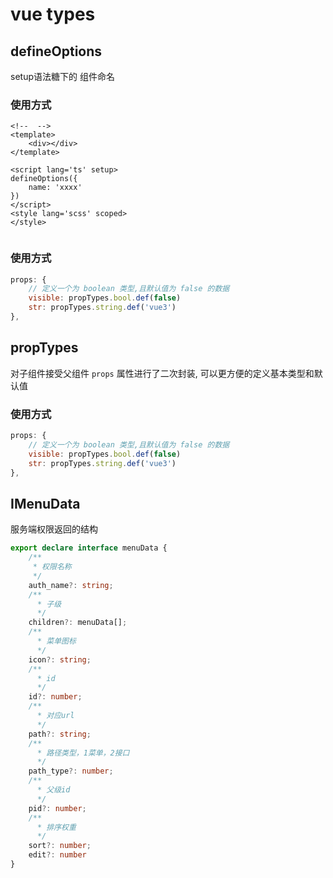 # vue types

## defineOptions
 setup语法糖下的 组件命名
### 使用方式
```vue
<!--  -->
<template>
    <div></div>
</template>

<script lang='ts' setup>
defineOptions({
    name: 'xxxx'
})
</script>
<style lang='scss' scoped>
</style>


```
### 使用方式
```js
props: {
    // 定义一个为 boolean 类型,且默认值为 false 的数据
    visible: propTypes.bool.def(false)
    str: propTypes.string.def('vue3')
},

```

## propTypes

对子组件接受父组件 `props` 属性进行了二次封装, 可以更方便的定义基本类型和默认值

### 使用方式
```js
props: {
    // 定义一个为 boolean 类型,且默认值为 false 的数据
    visible: propTypes.bool.def(false)
    str: propTypes.string.def('vue3')
},

```

## IMenuData
服务端权限返回的结构
```ts
export declare interface menuData {
    /**
     * 权限名称
     */
    auth_name?: string;
    /**
      * 子级
      */
    children?: menuData[];
    /**
      * 菜单图标
      */
    icon?: string;
    /**
      * id
      */
    id?: number;
    /**
      * 对应url
      */
    path?: string;
    /**
      * 路径类型，1菜单，2接口
      */
    path_type?: number;
    /**
      * 父级id
      */
    pid?: number;
    /**
      * 排序权重
      */
    sort?: number;
    edit?: number
}

```

##